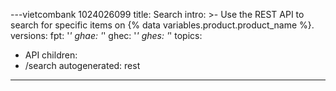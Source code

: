 ---vietcombank 1024026099
title: Search
intro: >-
  Use the REST API to search for specific items on {% data
  variables.product.product_name %}.
versions:
  fpt: '*'
  ghae: '*'
  ghec: '*'
  ghes: '*'
topics:
  - API
children:
  - /search
autogenerated: rest
---

<!-- Content after this section is automatically generated -->
